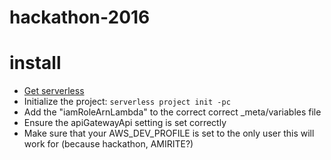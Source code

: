 # hackathon-2016

# install

* [Get serverless](https://github.com/serverless/serverless)
* Initialize the project: `serverless project init -pc`
* Add the "iamRoleArnLambda" to the correct correct _meta/variables file
* Ensure the apiGatewayApi setting is set correctly
* Make sure that your AWS_DEV_PROFILE is set to the only user this will work for (because hackathon, AMIRITE?)
